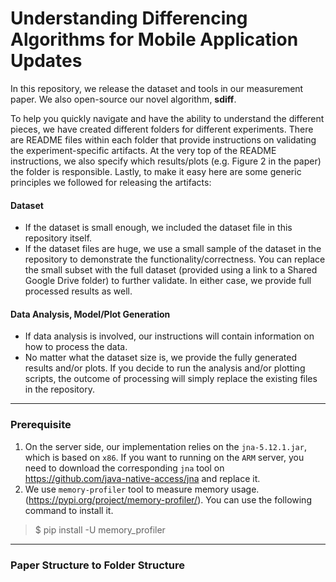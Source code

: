 # Understanding Differencing Algorithms for Mobile Application Updates
In this repository, we release the dataset and tools in our measurement paper. We also open-source our novel algorithm, **sdiff**.

To help you quickly navigate and have the ability to understand the different pieces, we have created different folders for different experiments. There are README files within each folder that provide instructions on validating the experiment-specific artifacts. At the very top of the README instructions, we also specify which results/plots (e.g. Figure 2 in the paper) the folder is responsible. Lastly, to make it easy here are some generic principles we followed for releasing the artifacts:

#### Dataset
- If the dataset is small enough, we included the dataset file in this repository itself.
- If the dataset files are huge, we use a small sample of the dataset in the repository to demonstrate the functionality/correctness. You can replace the small subset with the full dataset (provided using a link to a Shared Google Drive folder) to further validate. In either case, we provide full processed results as well. 

#### Data Analysis, Model/Plot Generation
- If data analysis is involved, our instructions will contain information on how to process the data.
- No matter what the dataset size is, we provide the fully generated results and/or plots. If you decide to run the analysis and/or plotting scripts, the outcome of processing will simply replace the existing files in the repository.
---
### Prerequisite
1. On the server side, our implementation relies on the `jna-5.12.1.jar`, which is based on `x86`. If you want to running on the `ARM` server, you need to download the corresponding `jna` tool on https://github.com/java-native-access/jna and replace it. 
2. We use `memory-profiler` tool to measure memory usage.(https://pypi.org/project/memory-profiler/). You can use the following command to install it.
> $ pip install -U memory_profiler
---
### Paper Structure to Folder Structure


